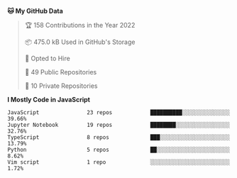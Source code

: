 <!--START_SECTION:waka-->
**🐱 My GitHub Data** 

> 🏆 158 Contributions in the Year 2022
 > 
> 📦 475.0 kB Used in GitHub's Storage 
 > 
> 💼 Opted to Hire
 > 
> 📜 49 Public Repositories 
 > 
> 🔑 10 Private Repositories  
 > 
**I Mostly Code in JavaScript** 

```text
JavaScript               23 repos            ██████████░░░░░░░░░░░░░░░   39.66% 
Jupyter Notebook         19 repos            ████████░░░░░░░░░░░░░░░░░   32.76% 
TypeScript               8 repos             ███░░░░░░░░░░░░░░░░░░░░░░   13.79% 
Python                   5 repos             ██░░░░░░░░░░░░░░░░░░░░░░░   8.62% 
Vim script               1 repo              ░░░░░░░░░░░░░░░░░░░░░░░░░   1.72%

```



<!--END_SECTION:waka-->

<!--
**poboisvert/poboisvert** is a ✨ _special_ ✨ repository because its `README.md` (this file) appears on your GitHub profile.

Here are some ideas to get you started:

- 🔭 I’m currently working on ...
- 🌱 I’m currently learning ...
- 👯 I’m looking to collaborate on ...
- 🤔 I’m looking for help with ...
- 💬 Ask me about ...
- 📫 How to reach me: ...
- 😄 Pronouns: ...
- ⚡ Fun fact: ...
-->
